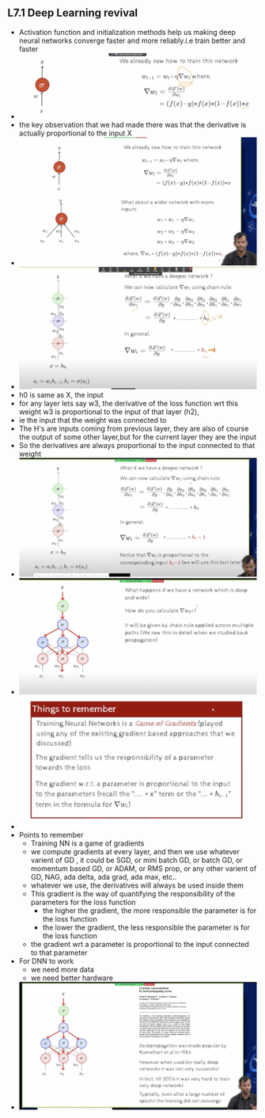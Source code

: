 ## L7.1 Deep Learning revival


- Activation function and initialization methods help us making deep neural networks converge faster and more reliably.i.e train better and faster
-   ![](2023-11-19-11-53-16.png)
- the key observation that we had made there was that the derivative is actually proportional to the input X 
- ![](2023-11-19-11-55-40.png)
- ![](2023-11-19-11-56-55.png)
- h0 is same as X, the input
- for any layer lets say w3, the derivative of the loss function wrt this weight w3  is proportional to the input of that layer (h2), 
- ie the input that the weight was connected to 
- The H's are inputs coming from previous layer, they are also of course the output of some other layer,but for the current layer they are the input
- So the derivatives are always proportional to the input connected to that weight
- ![](2023-11-19-12-00-01.png)
- ![](2023-11-19-12-00-39.png)
- ![](2023-11-19-12-01-18.png)
- Points to remember
  - Training NN is a game of gradients
  - we compute gradients at every layer, and then we use whatever varient of GD , it could be SGD, or mini batch GD, or batch GD, or momentum based GD, or ADAM, or RMS prop, or any other varient of GD, NAG, ada delta, ada grad, ada max, etc..
  - whatever we use, the derivatives will always be used inside them
  - This gradient is the way of quantifying the responsibility of the parameters for the loss function  
    - the higher the gradient, the more responsible the parameter is for the loss function
    - the lower the gradient, the less responsible the parameter is for the loss function
  - the gradient wrt a parameter is proportional to the input connected to that parameter
- For DNN to work
  - we need more data
  - we need better hardware
- ![](2023-11-19-12-08-42.png)